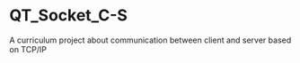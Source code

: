 # QT_Socket_C-S
A curriculum project about communication between client and server based on TCP/IP 
